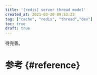 ```yaml
---
title: '[redis] server thread model'
created_at: 2021-03-20 09:53:23
tag: ["cache", "redis", "thread","dev"]
toc: true
draft: true
---
```


待完善。

# 参考 {#reference}